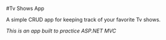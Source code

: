 #Tv Shows App

A simple CRUD app for keeping track of your favorite Tv shows.

_This is an app built to practice ASP.NET MVC_